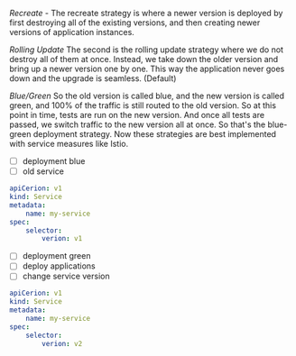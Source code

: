 *Recreate* - The recreate strategy is where a newer version is deployed by first destroying all of the existing versions, and then creating newer versions of application instances.

*Rolling Update* The second is the rolling update strategy where we do not destroy all of them at once. Instead, we take down the older version and bring up a newer version one by one. This way the application never goes down and the upgrade is seamless. (Default)

*Blue/Green* So the old version is called blue, and the new version is called green, and 100% of the traffic is still routed to the old version. So at this point in time, tests are run on the new version. And once all tests are passed, we switch traffic to the new version all at once. So that's the blue-green deployment strategy. Now these strategies are best implemented with service measures like Istio.

- [ ] deployment blue
- [ ] old service
```service-definition.yaml
apiCerion: v1
kind: Service
metadata:
	name: my-service
spec:
	selector:
		verion: v1
```

- [ ] deployment green
- [ ] deploy applications
- [ ] change service version
```service-definition.yaml
apiCerion: v1
kind: Service
metadata:
	name: my-service
spec:
	selector:
		verion: v2
```
